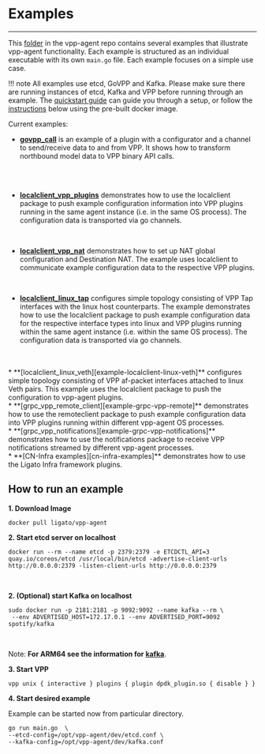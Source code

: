 # Examples

---

This [folder][vpp-agent-examples-folder] in the vpp-agent repo contains several examples that illustrate vpp-agent functionality. Each example is structured as an individual executable with its own `main.go` file. Each example focuses on a simple use case. 

!!! note
    All examples use etcd, GoVPP and Kafka. Please make sure there are running instances of etcd, Kafka and VPP before running through an example. The [quickstart guide][quickstart-guide] can guide you through a setup, or follow the [instructions][setup-instructions] below using the pre-built docker image.

Current examples:

* **[govpp_call][example-govpp-call]** is an example of a plugin with a configurator and a channel to send/receive data to and from VPP. It shows how to transform northbound model data to VPP binary API calls.
<br />
<br />
          
* **[localclient_vpp_plugins][example-localclient-vpp-plugins]** demonstrates how to use the localclient package to push example configuration information into VPP plugins running in the same agent instance (i.e. in the same OS process). The configuration data is transported via go channels.   
<br />


* **[localclient_vpp_nat][example-localclient-vpp-nat]** demonstrates how to set up NAT global configuration and Destination NAT. The example uses localclient to communicate example configuration data to the respective VPP plugins.   
<br />
    
* **[localclient_linux_tap][example-localclient-linux-tap]** configures 
  simple topology consisting of VPP Tap interfaces with the linux host 
  counterparts. The example demonstrates how to use the localclient package 
  to push example configuration data for the respective interface types into linux 
  and VPP plugins running within the same agent instance (i.e. within 
  the same OS process). The configuration data 
  is transported via go channels.
<br />
<br />     
* **[localclient_linux_veth][example-localclient-linux-veth]** configures 
  simple topology consisting of VPP af-packet interfaces attached to 
  linux Veth pairs. This example uses the localclient package to push 
  the configuration to vpp-agent plugins.   
<br />   
* **[grpc_vpp_remote_client][example-grpc-vpp-remote]** demonstrates how to
  use the remoteclient package to push example configuration data into
  VPP plugins running within different vpp-agent OS processes.   
<br />  
* **[grpc_vpp_notifications][example-grpc-vpp-notifications]** demonstrates how to
  use the notifications package to  receive VPP notifications streamed by different 
  vpp-agent processes.   
<br />  
* **[CN-Infra  examples][cn-infra-examples]** demonstrates how to use the Ligato Infra framework
  plugins.
  
## How to run an example
 
**1. Download Image**

```
docker pull ligato/vpp-agent
```
 

**2. Start etcd server on localhost**
 
```
docker run --rm --name etcd -p 2379:2379 -e ETCDCTL_API=3 quay.io/coreos/etcd /usr/local/bin/etcd -advertise-client-urls http://0.0.0.0:2379 -listen-client-urls http://0.0.0.0:2379
```
  </br>
 
  
  
 **2. (Optional) start Kafka on localhost**

 ```
 sudo docker run -p 2181:2181 -p 9092:9092 --name kafka --rm \
  --env ADVERTISED_HOST=172.17.0.1 --env ADVERTISED_PORT=9092 spotify/kafka
 ```
</br>

  
Note: **For ARM64 see the information for [kafka][kafka-arm64]**.

 **3. Start VPP**
 ```
 vpp unix { interactive } plugins { plugin dpdk_plugin.so { disable } }
 ```
 
 **4. Start desired example**

 Example can be started now from particular directory.
 
```
go run main.go  \
--etcd-config=/opt/vpp-agent/dev/etcd.conf \
--kafka-config=/opt/vpp-agent/dev/kafka.conf
```
[cn-infra-examples]: https://github.com/ligato/cn-infra/tree/master/examples 
[example-govpp-call]: https://github.com/ligato/vpp-agent/tree/master/examples/govpp_call
[example-grpc-vpp-notifications]: https://github.com/ligato/vpp-agent/tree/master/examples/grpc_vpp/notifications
[example-grpc-vpp-remote]: https://github.com/ligato/vpp-agent/tree/master/examples/grpc_vpp/remote_client
[example-localclient-linux-tap]: https://github.com/ligato/vpp-agent/tree/master/examples/localclient_linux/tap
[example-localclient-linux-veth]: https://github.com/ligato/vpp-agent/tree/master/examples/localclient_linux/veth
[example-localclient-vpp-nat]: https://github.com/ligato/vpp-agent/tree/master/examples/localclient_vpp/nat
[example-localclient-vpp-plugins]: https://github.com/ligato/vpp-agent/tree/master/examples/localclient_vpp/plugins
[kafka-arm64]: arm64.md#arm64-and-kafka
[etcd-arm64]: arm64.md#arm64-and-etcd-server
[quickstart-guide]: ../user-guide/quickstart.md
[setup-instructions]: ../user-guide/examples.md#how-to-run-an-example
[vpp-agent-examples-folder]: https://github.com/ligato/vpp-agent/tree/master/examples
